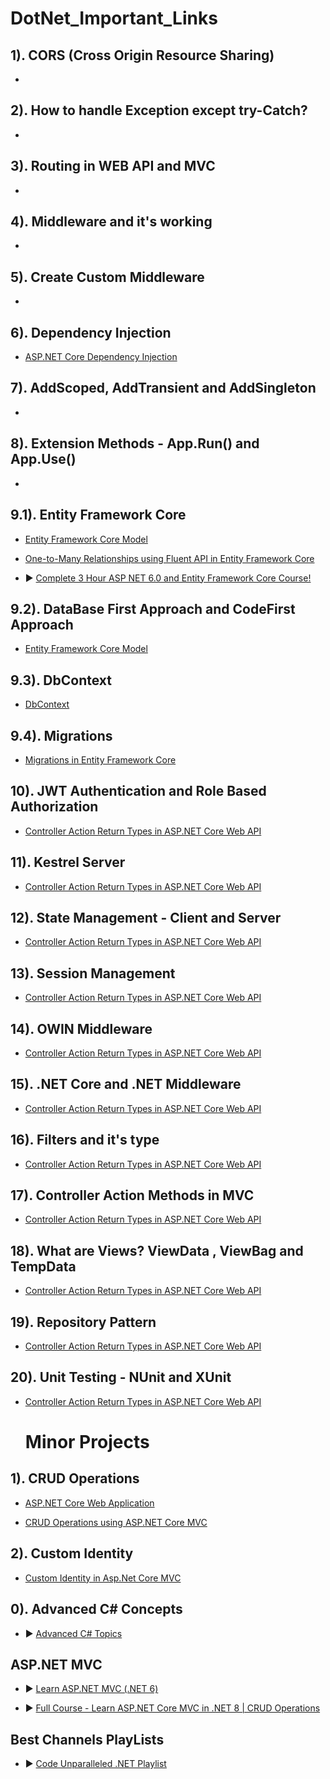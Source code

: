# DotNet_Important_Links

## 1). CORS (Cross Origin Resource Sharing)

- 

## 2). How to handle Exception except try-Catch?

- 

## 3). Routing in WEB API and MVC

- 

## 4). Middleware and it's working

- 

## 5). Create Custom Middleware

- 

## 6). Dependency Injection

- [ASP.NET Core Dependency Injection](https://www.ezzylearning.net/tutorial/a-step-by-step-guide-to-asp-net-core-dependency-injection)

## 7). AddScoped, AddTransient and AddSingleton

- 

## 8). Extension Methods - App.Run() and App.Use()

- 

## 9.1). Entity Framework Core

- [Entity Framework Core Model](https://www.learnentityframeworkcore5.com/entity-framework-core-model)
  
- [One-to-Many Relationships using Fluent API in Entity Framework Core](https://www.entityframeworktutorial.net/efcore/configure-one-to-many-relationship-using-fluent-api-in-ef-core.aspx)

- ▶️ [Complete 3 Hour ASP NET 6.0 and Entity Framework Core Course!](https://www.youtube.com/watch?v=7d2UMAIgOLQ&list=PLwhVruPHD9rxZ9U5K6vqUFkfrjaRhwEsV&index=12)

## 9.2). DataBase First Approach and CodeFirst Approach

- [Entity Framework Core Model](https://www.learnentityframeworkcore5.com/entity-framework-core-model)
 
## 9.3). DbContext

- [DbContext](https://www.learnentityframeworkcore5.com/dbcontext)
 
## 9.4). Migrations

- [Migrations in Entity Framework Core](https://www.entityframeworktutorial.net/efcore/entity-framework-core-migration.aspx)

## 10). JWT Authentication and Role Based Authorization

- [Controller Action Return Types in ASP.NET Core Web API](https://dotnettutorials.net/lesson/controller-action-return-types-core-web-api/)

## 11). Kestrel Server

- [Controller Action Return Types in ASP.NET Core Web API](https://dotnettutorials.net/lesson/controller-action-return-types-core-web-api/)

## 12). State Management - Client and Server

- [Controller Action Return Types in ASP.NET Core Web API](https://dotnettutorials.net/lesson/controller-action-return-types-core-web-api/)

## 13). Session Management

- [Controller Action Return Types in ASP.NET Core Web API](https://dotnettutorials.net/lesson/controller-action-return-types-core-web-api/)

## 14). OWIN Middleware

- [Controller Action Return Types in ASP.NET Core Web API](https://dotnettutorials.net/lesson/controller-action-return-types-core-web-api/)

## 15). .NET Core and .NET Middleware

- [Controller Action Return Types in ASP.NET Core Web API](https://dotnettutorials.net/lesson/controller-action-return-types-core-web-api/)

## 16). Filters and it's type

- [Controller Action Return Types in ASP.NET Core Web API](https://dotnettutorials.net/lesson/controller-action-return-types-core-web-api/)

## 17). Controller Action Methods in MVC

- [Controller Action Return Types in ASP.NET Core Web API](https://dotnettutorials.net/lesson/controller-action-return-types-core-web-api/)

## 18). What are Views? ViewData , ViewBag and TempData

- [Controller Action Return Types in ASP.NET Core Web API](https://dotnettutorials.net/lesson/controller-action-return-types-core-web-api/)

## 19). Repository Pattern

- [Controller Action Return Types in ASP.NET Core Web API](https://dotnettutorials.net/lesson/controller-action-return-types-core-web-api/)

## 20). Unit Testing - NUnit and XUnit

- [Controller Action Return Types in ASP.NET Core Web API](https://dotnettutorials.net/lesson/controller-action-return-types-core-web-api/)



  # Minor Projects

## 1). CRUD Operations

- [ASP.NET Core Web Application](https://www.youtube.com/watch?v=T-e554Zt3n4)

- [CRUD Operations using ASP.NET Core MVC](https://www.youtube.com/watch?v=SfWuOFEatYc)

## 2). Custom Identity

- [Custom Identity in Asp.Net Core MVC](https://www.youtube.com/watch?v=93ssXlCPcuI&t=2158s)

## 0). Advanced C# Concepts

- ▶️ [Advanced C# Topics](https://www.youtube.com/watch?v=VT9ueWBqquU&list=PLwhVruPHD9ryiH4kN0EHYeXQXIOHLBcJX&index=1)

## ASP.NET MVC

- ▶️ [Learn ASP.NET MVC (.NET 6)](https://www.youtube.com/watch?v=H14S7x8q_vQ&list=PLqVWQ84m1Q7EiKKyOpiWSVcpG3qUmJ0Xc&index=1)

- ▶️ [Full Course - Learn ASP.NET Core MVC in .NET 8 | CRUD Operations](https://www.youtube.com/watch?v=BzlPrVB_DwA)

## Best Channels PlayLists

- ▶️ [Code Unparalleled .NET Playlist](https://www.youtube.com/@CodeUnparalleled/playlists)








 
